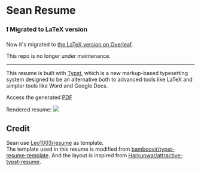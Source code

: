 # Sean Resume

### ❗ Migrated to LaTeX version

Now it's migrated to [the LaTeX version on Overleaf](https://www.overleaf.com/read/yzrpmmxcyqgh#2560d5).

This repo is no longer under maintenance.

---

This resume is built with [Typst](https://typst.app/docs), which is a new markup-based typesetting system designed to be an alternative both to advanced tools like LaTeX and simpler tools like Word and Google Docs.

Access the generated [PDF](https://Sea-n.github.io/resume/Resume-PDF/Sean-resume.pdf)

Rendered resume:
![](https://Sea-n.github.io/resume/Resume-PNG/Sean-resume-1.png)

## Credit

Sean use [Leo1003/resume](https://github.com/Leo1003/resume) as template.  
The template used in this resume is modified from [bamboovir/typst-resume-template](https://github.com/bamboovir/typst-resume-template).
And the layout is inspired from [Harkunwar/attractive-typst-resume](https://github.com/Harkunwar/attractive-typst-resume).
